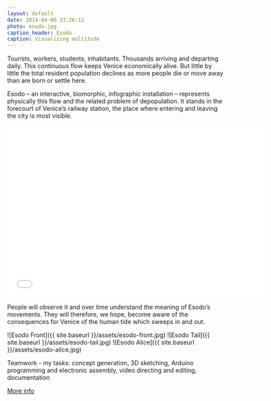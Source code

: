 ```yaml
---
layout: default
date: 2014-04-06 23:26:12
photo: esodo.jpg
caption_header: Esodo
caption: Visualizing moltitude
---
```


Tourists, workers, students, inhabitants. Thousands arriving and departing daily. This continuous flow keeps Venice economically alive. But little by little the total resident population declines as more people die or move away than are born or settle here.

Esodo – an interactive, biomorphic, infographic installation – represents physically this flow and the related problem of depopulation. It stands in the forecourt of Venice’s railway station, the place where entering and leaving the city is most visible.

<iframe src="//player.vimeo.com/video/44151898?title=0&amp;byline=0&amp;portrait=0" width="600" height="400" frameborder="0" allowfullscreen="allowfullscreen"> </iframe>

People will observe it and over time understand the meaning of Esodo’s movements. They will therefore, we hope, become aware of the consequences for Venice of the human tide which sweeps in and out.

![Esodo Front]({{ site.baseurl }}/assets/esodo-front.jpg)
![Esodo Tail]({{ site.baseurl }}/assets/esodo-tail.jpg)
![Esodo Alice]({{ site.baseurl }}/assets/esodo-alice.jpg)


Teamwork - my tasks: concept generation, 3D sketching, Arduino programming and electronic assembly, video directing and editing, documentation

[More info](http://www.interaction-venice.net/iuav11-12lab2/projects/esodo/)